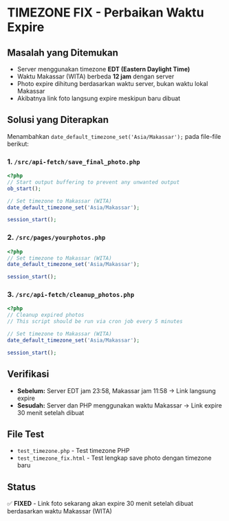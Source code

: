 # TIMEZONE FIX - Perbaikan Waktu Expire

## Masalah yang Ditemukan

- Server menggunakan timezone **EDT (Eastern Daylight Time)**
- Waktu Makassar (WITA) berbeda **12 jam** dengan server
- Photo expire dihitung berdasarkan waktu server, bukan waktu lokal Makassar
- Akibatnya link foto langsung expire meskipun baru dibuat

## Solusi yang Diterapkan

Menambahkan `date_default_timezone_set('Asia/Makassar');` pada file-file berikut:

### 1. `/src/api-fetch/save_final_photo.php`

```php
<?php
// Start output buffering to prevent any unwanted output
ob_start();

// Set timezone to Makassar (WITA)
date_default_timezone_set('Asia/Makassar');

session_start();
```

### 2. `/src/pages/yourphotos.php`

```php
<?php
// Set timezone to Makassar (WITA)
date_default_timezone_set('Asia/Makassar');

session_start();
```

### 3. `/src/api-fetch/cleanup_photos.php`

```php
<?php
// Cleanup expired photos
// This script should be run via cron job every 5 minutes

// Set timezone to Makassar (WITA)
date_default_timezone_set('Asia/Makassar');

session_start();
```

## Verifikasi

- **Sebelum:** Server EDT jam 23:58, Makassar jam 11:58 → Link langsung expire
- **Sesudah:** Server dan PHP menggunakan waktu Makassar → Link expire 30 menit setelah dibuat

## File Test

- `test_timezone.php` - Test timezone PHP
- `test_timezone_fix.html` - Test lengkap save photo dengan timezone baru

## Status

✅ **FIXED** - Link foto sekarang akan expire 30 menit setelah dibuat berdasarkan waktu Makassar (WITA)
